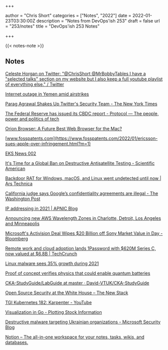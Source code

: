 +++

author = "Chris Short"
categories = ["Notes", "2022"]
date = 2022-01-23T03:30:00Z
description = "Notes from DevOps'ish 253"
draft = false
url = "253/notes"
title = "DevOps'ish 253 Notes"

+++

{{< notes-note >}}

## Notes

[Celeste Horgan on Twitter: "@ChrisShort @MrBobbyTables I have a "selected talks" section on my website but I also keep a full youtube playlist of everything else." / Twitter](https://twitter.com/celeste_horgan/status/1483491349684908032)

[Internet outage in Yemen amid airstrikes](https://blog.cloudflare.com/internet-outage-in-yemen-amid-airstrikes/)

[Parag Agrawal Shakes Up Twitter's Security Team - The New York Times](https://www.nytimes.com/2022/01/21/technology/twitter-security-team.html)

[The Federal Reserve has issued its CBDC report - Protocol — The people, power and politics of tech](https://www.protocol.com/bulletins/federal-reserve-cbdc)

[Orion Browser: A Future Best Web Browser for the Mac?](https://tedium.co/2022/01/19/orion-web-browser-macos-kagi-profile/?utm_medium=feed&utm_source=feedpress.me&utm_campaign=Feed%3A+tedium)

[www.fosspatents.com](https://www.fosspatents.com/2022/01/ericsson-sues-apple-over-infringement.html?m=1)

[EKS News 002](https://buttondown.email/eks.news/archive/eks-news-002/)

[It's Time for a Global Ban on Destructive Antisatellite Testing - Scientific American](https://www.scientificamerican.com/article/its-time-for-a-global-ban-on-destructive-antisatellite-testing/)

[Backdoor RAT for Windows, macOS, and Linux went undetected until now | Ars Technica](https://arstechnica.com/information-technology/2022/01/backdoor-for-windows-macos-and-linux-went-undetected-until-now/)

[California judge says Google’s confidentiality agreements are illegal - The Washington Post](https://www.washingtonpost.com/technology/2022/01/14/google-nda-illegal-california/)

[IP addressing in 2021 | APNIC Blog](https://blog.apnic.net/2022/01/19/ip-addressing-in-2021/)

[Announcing new AWS Wavelength Zones in Charlotte, Detroit, Los Angeles and Minneapolis](https://aws.amazon.com/about-aws/whats-new/2022/01/aws-wavelength-zones/)

[Microsoft's Activision Deal Wipes $20 Billion off Sony Market Value in Day - Bloomberg](https://www.bloomberg.com/news/articles/2022-01-19/sony-drops-9-6-in-wake-of-microsoft-activision-deal)

[Remote work and cloud adoption lands 1Password with $620M Series C, now valued at $6.8B | TechCrunch](https://techcrunch.com/2022/01/19/1password-series-c-funding/?guccounter=1&guce_referrer=aHR0cHM6Ly93d3cubGlua2VkaW4uY29tLw&guce_referrer_sig=AQAAANPC9USKquAeNBJuJeH_lpwzgU8fggHCh_AL9pxnQsQfNnjACdVuVkzOmeNkojEg7Ap074tWCB7X_8Nh51rS81IK7TS-zcAb2CquPFxlMUCNxSkYKV96tvfgjcga0fhOj9OdonNcf2d58Mgx5ffQfizQJo9cjIX13K09vURKfywG)

[Linux malware sees 35% growth during 2021](https://www.bleepingcomputer.com/news/security/linux-malware-sees-35-percent-growth-during-2021/)

[Proof of concept verifies physics that could enable quantum batteries](https://newatlas.com/energy/quantum-battery-proof-concept-fast-charging/)

[CKA-StudyGuide/LabGuide at master · David-VTUK/CKA-StudyGuide](https://github.com/David-VTUK/CKA-StudyGuide/tree/master/LabGuide)

[Open Source Security at the White House – The New Stack](https://thenewstack.io/open-source-security-at-the-white-house/)

[TGI Kubernetes 182: Karpenter - YouTube](https://www.youtube.com/watch?v=zXqrNJaTCrU&list=PL7bmigfV0EqQzxcNpmcdTJ9eFRPBe-iZa&index=2)

[Visualization in Go - Plotting Stock Information](https://www.ardanlabs.com/blog/2022/01/visualizations-in-go.html)

[Destructive malware targeting Ukrainian organizations - Microsoft Security Blog](https://www.microsoft.com/security/blog/2022/01/15/destructive-malware-targeting-ukrainian-organizations/)

[Notion – The all-in-one workspace for your notes, tasks, wikis, and databases.](https://theworstdev.notion.site/theworstdev/The-Self-Learner-s-Guide-to-Programming-efc9b5bf93294010b1ac02436f3bce4d)
